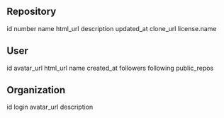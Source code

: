 ## Repository
id number
name
html_url
description
updated_at
clone_url
license.name

## User
id
avatar_url
html_url
name
created_at
followers
following
public_repos

## Organization
id
login
avatar_url
description